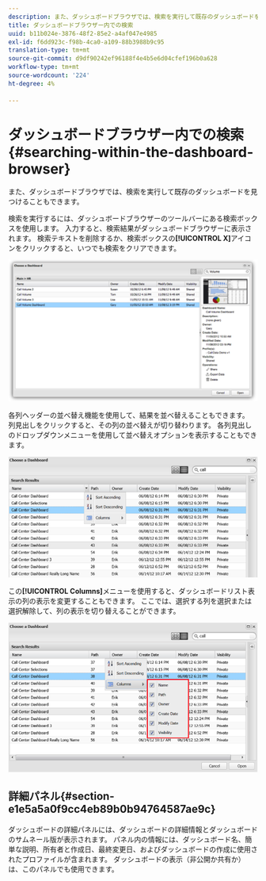 ```yaml
---
description: また、ダッシュボードブラウザでは、検索を実行して既存のダッシュボードを見つけることもできます。
title: ダッシュボードブラウザー内での検索
uuid: b11b024e-3876-48f2-85e2-a4af047e4985
exl-id: f6dd923c-f98b-4ca0-a109-88b3988b9c95
translation-type: tm+mt
source-git-commit: d9df90242ef96188f4e4b5e6d04cfef196b0a628
workflow-type: tm+mt
source-wordcount: '224'
ht-degree: 4%

---
```


# ダッシュボードブラウザー内での検索{#searching-within-the-dashboard-browser}

また、ダッシュボードブラウザでは、検索を実行して既存のダッシュボードを見つけることもできます。

検索を実行するには、ダッシュボードブラウザーのツールバーにある検索ボックスを使用します。 入力すると、検索結果がダッシュボードブラウザーに表示されます。 検索テキストを削除するか、検索ボックスの&#x200B;**[!UICONTROL X]**&#x200B;アイコンをクリックすると、いつでも検索をクリアできます。

![](assets/search.png)

各列ヘッダーの並べ替え機能を使用して、結果を並べ替えることもできます。 列見出しをクリックすると、その列の並べ替えが切り替わります。 各列見出しのドロップダウンメニューを使用して並べ替えオプションを表示することもできます。

![](assets/sorting.png)

この&#x200B;**[!UICONTROL Columns]**&#x200B;メニューを使用すると、ダッシュボードリスト表示の列の表示を変更することもできます。 ここでは、選択する列を選択または選択解除して、列の表示を切り替えることができます。

![](assets/sorting_columns.png)

## 詳細パネル{#section-e1e5a5a0f9cc4eb89b0b94764587ae9c}

ダッシュボードの詳細パネルには、ダッシュボードの詳細情報とダッシュボードのサムネール版が表示されます。 パネル内の情報には、ダッシュボード名、簡単な説明、所有者と作成日、最終変更日、およびダッシュボードの作成に使用されたプロファイルが含まれます。 ダッシュボードの表示（非公開か共有か）は、このパネルでも使用できます。
